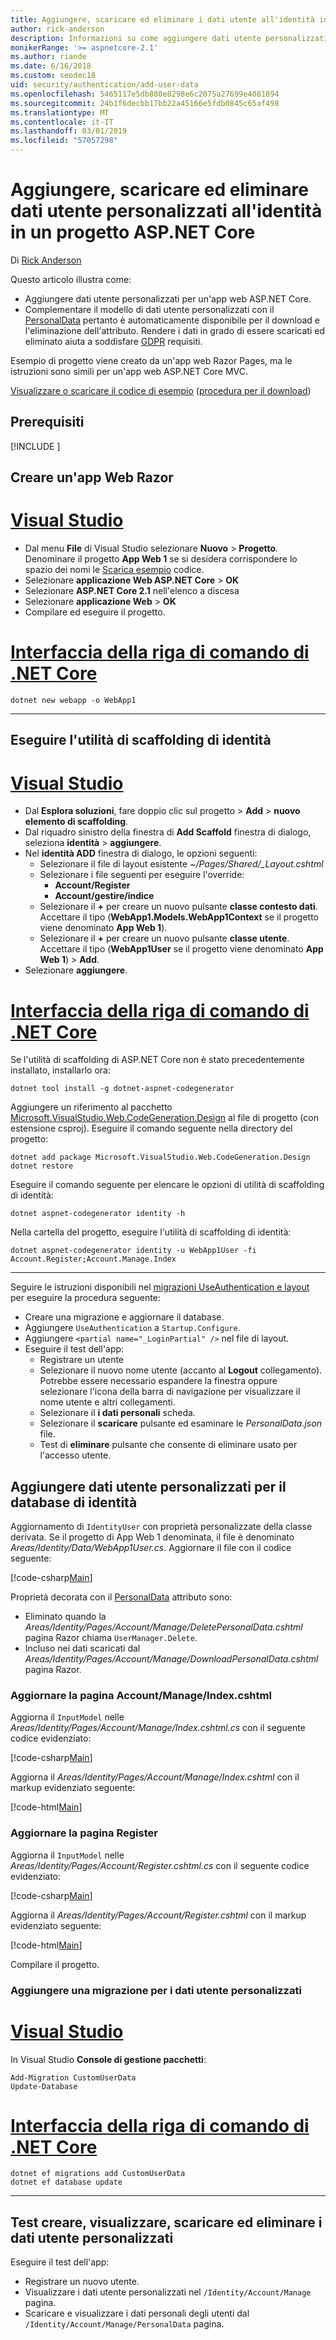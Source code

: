 ```yaml
---
title: Aggiungere, scaricare ed eliminare i dati utente all'identità in un progetto ASP.NET Core
author: rick-anderson
description: Informazioni su come aggiungere dati utente personalizzati all'identità in un progetto ASP.NET Core. Eliminare i dati al GDPR.
monikerRange: '>= aspnetcore-2.1'
ms.author: riande
ms.date: 6/16/2018
ms.custom: seodec18
uid: security/authentication/add-user-data
ms.openlocfilehash: 5465117e5db880e8298e6c2075a27699e4081894
ms.sourcegitcommit: 24b1f6decbb17bb22a45166e5fdb0845c65af498
ms.translationtype: MT
ms.contentlocale: it-IT
ms.lasthandoff: 03/01/2019
ms.locfileid: "57057298"
---
```

# <a name="add-download-and-delete-custom-user-data-to-identity-in-an-aspnet-core-project"></a>Aggiungere, scaricare ed eliminare dati utente personalizzati all'identità in un progetto ASP.NET Core

Di [Rick Anderson](https://twitter.com/RickAndMSFT)

Questo articolo illustra come:

* Aggiungere dati utente personalizzati per un'app web ASP.NET Core.
* Complementare il modello di dati utente personalizzati con il [PersonalData](/dotnet/api/microsoft.aspnetcore.identity.personaldataattribute?view=aspnetcore-2.1) pertanto è automaticamente disponibile per il download e l'eliminazione dell'attributo. Rendere i dati in grado di essere scaricati ed eliminato aiuta a soddisfare [GDPR](xref:security/gdpr) requisiti.

Esempio di progetto viene creato da un'app web Razor Pages, ma le istruzioni sono simili per un'app web ASP.NET Core MVC.

[Visualizzare o scaricare il codice di esempio](https://github.com/aspnet/Docs/tree/live/aspnetcore/security/authentication/add-user-data/sample) ([procedura per il download](xref:index#how-to-download-a-sample))

## <a name="prerequisites"></a>Prerequisiti

[!INCLUDE [](~/includes/2.1-SDK.md)]

## <a name="create-a-razor-web-app"></a>Creare un'app Web Razor

# <a name="visual-studiotabvisual-studio"></a>[Visual Studio](#tab/visual-studio)

* Dal menu **File** di Visual Studio selezionare **Nuovo** > **Progetto**. Denominare il progetto **App Web 1** se si desidera corrispondere lo spazio dei nomi le [Scarica esempio](https://github.com/aspnet/Docs/tree/live/aspnetcore/security/authentication/add-user-data/sample) codice.
* Selezionare **applicazione Web ASP.NET Core** > **OK**
* Selezionare **ASP.NET Core 2.1** nell'elenco a discesa
* Selezionare **applicazione Web**  > **OK**
* Compilare ed eseguire il progetto.

# <a name="net-core-clitabnetcore-cli"></a>[Interfaccia della riga di comando di .NET Core](#tab/netcore-cli)

```cli
dotnet new webapp -o WebApp1
```

---

## <a name="run-the-identity-scaffolder"></a>Eseguire l'utilità di scaffolding di identità

# <a name="visual-studiotabvisual-studio"></a>[Visual Studio](#tab/visual-studio)

* Dal **Esplora soluzioni**, fare doppio clic sul progetto > **Add** > **nuovo elemento di scaffolding**.
* Dal riquadro sinistro della finestra di **Add Scaffold** finestra di dialogo, seleziona **identità** > **aggiungere**.
* Nel **identità ADD** finestra di dialogo, le opzioni seguenti:
  * Selezionare il file di layout esistente *~/Pages/Shared/_Layout.cshtml*
  * Selezionare i file seguenti per eseguire l'override:
    * **Account/Register**
    * **Account/gestire/indice**
  * Selezionare il **+** per creare un nuovo pulsante **classe contesto dati**. Accettare il tipo (**WebApp1.Models.WebApp1Context** se il progetto viene denominato **App Web 1**).
  * Selezionare il **+** per creare un nuovo pulsante **classe utente**. Accettare il tipo (**WebApp1User** se il progetto viene denominato **App Web 1**) > **Add**.
* Selezionare **aggiungere**.

# <a name="net-core-clitabnetcore-cli"></a>[Interfaccia della riga di comando di .NET Core](#tab/netcore-cli)

Se l'utilità di scaffolding di ASP.NET Core non è stato precedentemente installato, installarlo ora:

```cli
dotnet tool install -g dotnet-aspnet-codegenerator
```

Aggiungere un riferimento al pacchetto [Microsoft.VisualStudio.Web.CodeGeneration.Design](https://www.nuget.org/packages/Microsoft.VisualStudio.Web.CodeGeneration.Design/) al file di progetto (con estensione csproj). Eseguire il comando seguente nella directory del progetto:

```cli
dotnet add package Microsoft.VisualStudio.Web.CodeGeneration.Design
dotnet restore
```

Eseguire il comando seguente per elencare le opzioni di utilità di scaffolding di identità:

```cli
dotnet aspnet-codegenerator identity -h
```

Nella cartella del progetto, eseguire l'utilità di scaffolding di identità:

```cli
dotnet aspnet-codegenerator identity -u WebApp1User -fi Account.Register;Account.Manage.Index
```

-------------

Seguire le istruzioni disponibili nel [migrazioni UseAuthentication e layout](xref:security/authentication/scaffold-identity#efm) per eseguire la procedura seguente:

* Creare una migrazione e aggiornare il database.
* Aggiungere `UseAuthentication` a `Startup.Configure`.
* Aggiungere `<partial name="_LoginPartial" />` nel file di layout.
* Eseguire il test dell'app:
  * Registrare un utente
  * Selezionare il nuovo nome utente (accanto al **Logout** collegamento). Potrebbe essere necessario espandere la finestra oppure selezionare l'icona della barra di navigazione per visualizzare il nome utente e altri collegamenti.
  * Selezionare il **i dati personali** scheda.
  * Selezionare il **scaricare** pulsante ed esaminare le *PersonalData.json* file.
  * Test di **eliminare** pulsante che consente di eliminare usato per l'accesso utente.

## <a name="add-custom-user-data-to-the-identity-db"></a>Aggiungere dati utente personalizzati per il database di identità

Aggiornamento di `IdentityUser` con proprietà personalizzate della classe derivata. Se il progetto di App Web 1 denominata, il file è denominato *Areas/Identity/Data/WebApp1User.cs*. Aggiornare il file con il codice seguente:

[!code-csharp[Main](add-user-data/sample/Areas/Identity/Data/WebApp1User.cs)]

Proprietà decorata con il [PersonalData](/dotnet/api/microsoft.aspnetcore.identity.personaldataattribute?view=aspnetcore-2.1) attributo sono:

* Eliminato quando la *Areas/Identity/Pages/Account/Manage/DeletePersonalData.cshtml* pagina Razor chiama `UserManager.Delete`.
* Incluso nei dati scaricati dal *Areas/Identity/Pages/Account/Manage/DownloadPersonalData.cshtml* pagina Razor.

### <a name="update-the-accountmanageindexcshtml-page"></a>Aggiornare la pagina Account/Manage/Index.cshtml

Aggiorna il `InputModel` nelle *Areas/Identity/Pages/Account/Manage/Index.cshtml.cs* con il seguente codice evidenziato:

[!code-csharp[Main](add-user-data/sample/Areas/Identity/Pages/Account/Manage/Index.cshtml.cs?name=snippet&highlight=28-36,63-64,87-95,120)]

Aggiorna il *Areas/Identity/Pages/Account/Manage/Index.cshtml* con il markup evidenziato seguente:

[!code-html[Main](add-user-data/sample/Areas/Identity/Pages/Account/Manage/Index.cshtml?highlight=34-41)]

### <a name="update-the-accountregistercshtml-page"></a>Aggiornare la pagina Register

Aggiorna il `InputModel` nelle *Areas/Identity/Pages/Account/Register.cshtml.cs* con il seguente codice evidenziato:

[!code-csharp[Main](add-user-data/sample/Areas/Identity/Pages/Account/Register.cshtml.cs?name=snippet&highlight=8-16,43,44)]

Aggiorna il *Areas/Identity/Pages/Account/Register.cshtml* con il markup evidenziato seguente:

[!code-html[Main](add-user-data/sample/Areas/Identity/Pages/Account/Register.cshtml?highlight=16-25)]

Compilare il progetto.

### <a name="add-a-migration-for-the-custom-user-data"></a>Aggiungere una migrazione per i dati utente personalizzati

# <a name="visual-studiotabvisual-studio"></a>[Visual Studio](#tab/visual-studio)

In Visual Studio **Console di gestione pacchetti**:

```PMC
Add-Migration CustomUserData
Update-Database
```

# <a name="net-core-clitabnetcore-cli"></a>[Interfaccia della riga di comando di .NET Core](#tab/netcore-cli)

```cli
dotnet ef migrations add CustomUserData
dotnet ef database update
```

------

## <a name="test-create-view-download-delete-custom-user-data"></a>Test creare, visualizzare, scaricare ed eliminare i dati utente personalizzati

Eseguire il test dell'app:

* Registrare un nuovo utente.
* Visualizzare i dati utente personalizzati nel `/Identity/Account/Manage` pagina.
* Scaricare e visualizzare i dati personali degli utenti dal `/Identity/Account/Manage/PersonalData` pagina.
